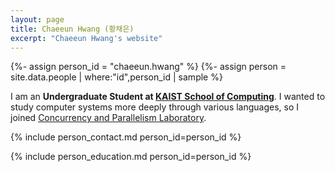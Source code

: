 ```yaml
---
layout: page
title: Chaeeun Hwang (황채은)
excerpt: "Chaeeun Hwang's website"
---
```


{%- assign person_id = "chaeeun.hwang" %}
{%- assign person = site.data.people | where:"id",person_id | sample %}

I am an **Undergraduate Student at [KAIST School of Computing](https://cs.kaist.ac.kr)**. 
I wanted to study computer systems more deeply through various languages, so I joined [Concurrency and Parallelism Laboratory](https://cp.kaist.ac.kr).

{% include person_contact.md person_id=person_id %}


{% include person_education.md person_id=person_id %}
